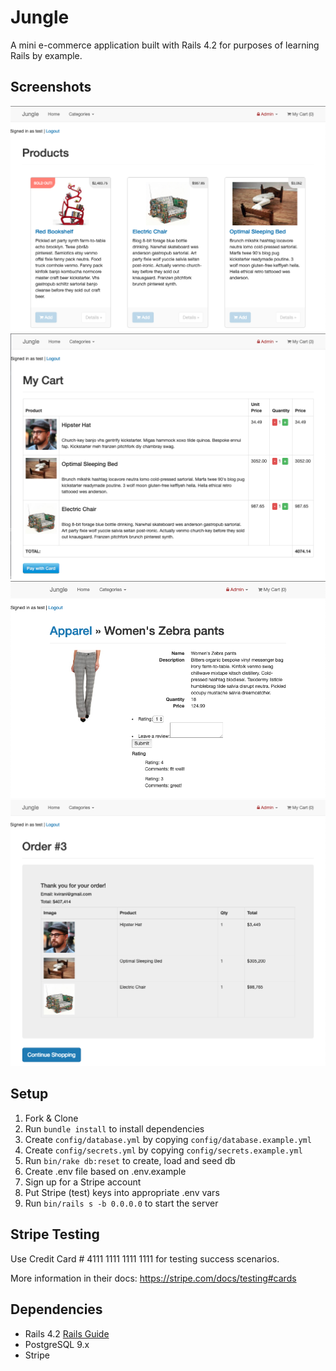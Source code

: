 # Jungle

A mini e-commerce application built with Rails 4.2 for purposes of learning Rails by example.

## Screenshots 

!["Screenshot of logged in"](https://github.com/tyau1/jungle-rails/blob/master/logged%20in.png?raw=true)
!["Screenshot of cart"](https://github.com/tyau1/jungle-rails/blob/master/cart.png?raw=true)
!["Screenshot of reviews"](https://github.com/tyau1/jungle-rails/blob/master/review.png?raw=true)
!["Screenshot of order page"](https://github.com/tyau1/jungle-rails/blob/master/order.png?raw=true)


## Setup

1. Fork & Clone
2. Run `bundle install` to install dependencies
3. Create `config/database.yml` by copying `config/database.example.yml`
4. Create `config/secrets.yml` by copying `config/secrets.example.yml`
5. Run `bin/rake db:reset` to create, load and seed db
6. Create .env file based on .env.example
7. Sign up for a Stripe account
8. Put Stripe (test) keys into appropriate .env vars
9. Run `bin/rails s -b 0.0.0.0` to start the server

## Stripe Testing

Use Credit Card # 4111 1111 1111 1111 for testing success scenarios.

More information in their docs: <https://stripe.com/docs/testing#cards>

## Dependencies

* Rails 4.2 [Rails Guide](http://guides.rubyonrails.org/v4.2/)
* PostgreSQL 9.x
* Stripe
